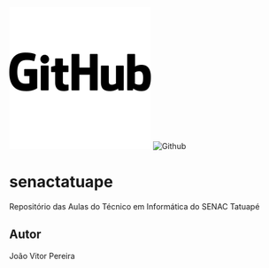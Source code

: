![](https://github.com/joaovitorp05/senactatuape/blob/main/git2.png)
![Github](https://img.shields.io/github/license/joaovitorp05/senactatuape)
# senactatuape
Repositório das Aulas do Técnico em Informática do SENAC Tatuapé
## Autor
João Vitor Pereira

